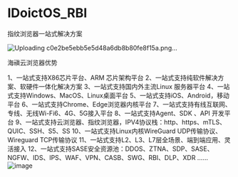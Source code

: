 # IDoictOS_RBI
指纹浏览器一站式解决方案

![Uploading c0e2be5ebb5e5d48a6db8b80fe8f15a.png…]()

海禛云浏览器优势

1、一站式支持X86芯片平台、ARM 芯片架构平台
2、一站式支持纯软件解决方案、软硬件一体化解决方案
3、一站式支持国内外主流Linux 服务器平台
4、一站式支持Windows、MacOS、Linux桌面平台
5、一站式支持iOS、Android，移动平台
6、一站式支持Chrome、Edge浏览器内核平台
7、一站式支持有线互联网、专线、无线Wi-Fi6、4G、5G接入平台
8、一站式支持Agent、SDK 、API 开发平台
9、一站式支持云浏览器、指纹浏览器，IPV4协议栈：http、https、mTLS、QUIC、SSH、S5、SS
10、一站式支持Linux内核WireGuard UDP传输协议、 Wireguard  TCP传输协议
11、一站式支持L2、L3、L7层全场景、端到端应用、灵活接入
12、一站式支持SASE安全资源池：DDOS、ZTNA、SDP、SASE、NGFW、IDS、IPS、WAF、VPN、CASB、SWG、RBI、DLP、XDR ……
![image](https://github.com/sd-sase/IDoictOS_RBI/assets/40165707/d6a4004a-4070-4479-a5c4-d7d722a98553)
